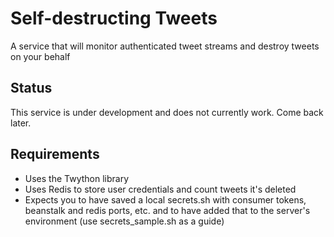 # Self-destructing Tweets

A service that will monitor authenticated tweet streams and destroy tweets on your behalf

## Status

This service is under development and does not currently work. Come back later.

## Requirements

- Uses the Twython library
- Uses Redis to store user credentials and count tweets it's deleted 
- Expects you to have saved a local secrets.sh with consumer tokens, beanstalk and redis ports, etc. and to have added that to the server's environment (use secrets_sample.sh as a guide)

